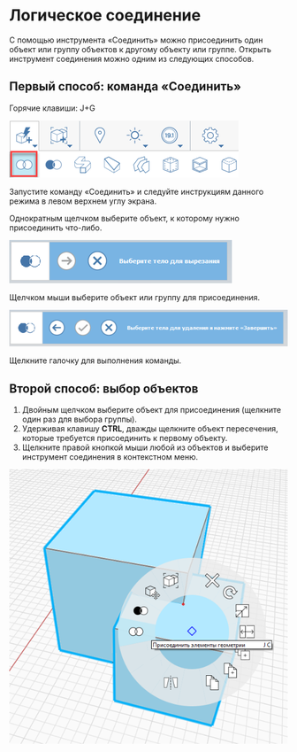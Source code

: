 # Логическое соединение

С помощью инструмента «Соединить» можно присоединить один объект или группу объектов к другому объекту или группе. Открыть инструмент соединения можно одним из следующих способов.

## Первый способ: команда «Соединить»

Горячие клавиши: J+G

![](../.gitbook/assets/boolean_join.png)

Запустите команду «Соединить» и следуйте инструкциям данного режима в левом верхнем углу экрана.

Однократным щелчком выберите объект, к которому нужно присоединить что-либо.

![](../.gitbook/assets/cut_mode01.png)

Щелчком мыши выберите объект или группу для присоединения.

![](../.gitbook/assets/cut_mode02.png)

Щелкните галочку для выполнения команды.

## Второй способ: выбор объектов

1. Двойным щелчком выберите объект для присоединения (щелкните один раз для выбора группы).
2. Удерживая клавишу **CTRL**, дважды щелкните объект пересечения, которые требуется присоединить к первому объекту.
3. Щелкните правой кнопкой мыши любой из объектов и выберите инструмент соединения в контекстном меню.

![](../.gitbook/assets/join-tool.png)



